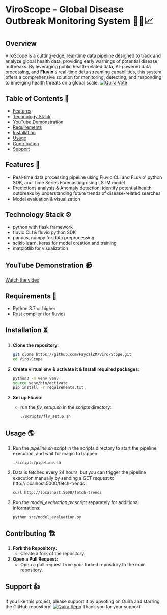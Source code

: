 # ViroScope - Global Disease Outbreak Monitoring System 🧑‍⚕️📈
## Overview
ViroScope is a cutting-edge, real-time data pipeline designed to track and analyze global health data, providing early warnings of potential disease outbreaks. By leveraging public health-related data, AI-powered data processing, and [**Fluvio**](https://www.fluvio.io/)'s real-time data streaming capabilities, this system offers a comprehensive solution for monitoring, detecting, and responding to emerging health threats on a global scale.
[![Quira Vote](https://img.shields.io/badge/Quira-View%20Repo-blue)](quira-vote-link-here)
## Table of Contents 📑
- [Features](#features)
- [Technology Stack](#technology_stack)
- [YouTube Demonstration](#youtube-demonstration)
- [Requirements](#requirements)
- [Installation](#installation)
- [Usage](#usage)
- [Contribution](#contribution)
- [Support](#support)
## Features 🌟
- Real-time data processing pipeline using Fluvio CLI and FLuvio' python SDK, and Time Series Forecasting using LSTM model 
- Predictions analysis & Anomaly detection: identify potential health outbreaks by understanding future trends of disease-related searches
- Model evaluation & visualization
## Technology Stack ⚙️
- python with flask framework
- fluvio CLI & fluvio python SDK 
- pandas, numpy for data preprocessing
- scikit-learn, keras for model creation and training
- matplotlib for visualization
## YouTube Demonstration 📹
[Watch the video](https://www.youtube.com/watch?v=w4fCBKc0mjA)
## Requirements 🧰
- Python 3.7 or higher
- Rust compiler (for fluvio) 
## Installation ⏳
1. **Clone the repository**:
    ```bash
    git clone https://github.com/FaycalZM/Viro-Scope.git
    cd Viro-Scope
    ```

2. **Create virtual env & activate it & Install required packages**:
    ```bash
    python3 -m venv venv
    source venv/bin/activate
    pip install -r requirements.txt
    ```

3. **Set up Fluvio**:
    -  run the *flv_setup.sh* in the scripts directory:
	    ```bash
        ./scripts/flv_setup.sh
        ```

## Usage 🌎
1. Run the *pipeline.sh* script in the scripts directory to start the pipeline execution, and wait for magic to happen:
    ```bash
    ./scripts/pipeline.sh  
    ```

2. Data is fetched every 24 hours, but you can trigger the pipeline execution manually by sending a GET request to http://localhost:5000/fetch-trends :
	 ```bash
	 curl http://localhost:5000/fetch-trends
    ```

3. Run the *model_evaluation.py* script separately for additional informations:
    ```bash
    python src/model_evaluation.py
    ```
## Contributing 🏗️
1. **Fork the Repository:**
    - Create a fork of the repository.
2. **Open a Pull Request:**
    - Open a pull request from your forked repository to the main repository.
## Support 👍
If you like this project, please support it by upvoting on Quira and starring the GitHub repository!
[![Quira Repo](https://img.shields.io/badge/Quira-View%20Repo-blue)](quira-vote-link-here)
Thank you for your support!
